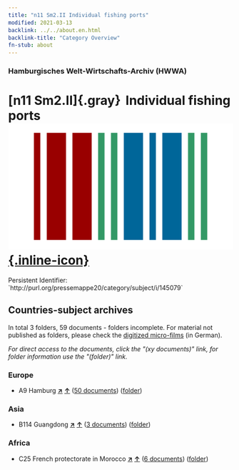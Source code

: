 ```yaml
---
title: "n11 Sm2.II Individual fishing ports"
modified: 2021-03-13
backlink: ../../about.en.html
backlink-title: "Category Overview"
fn-stub: about
---
```


### Hamburgisches Welt-Wirtschafts-Archiv (HWWA)

# [n11 Sm2.II]{.gray}&#8201; Individual fishing ports &#160; [![Wikidata](/images/Wikidata-logo.svg "Wikidata"){.inline-icon}](http://www.wikidata.org/entity/Q104710551)

<div class="hint">Persistent Identifier: `http://purl.org/pressemappe20/category/subject/i/145079`</div>







## Countries-subject archives





In total 3 folders, 59 documents - folders incomplete.
For material not published as folders, please check the [digitized micro-films](/film/h1_sh.de.html) (in German).

_For direct access to the documents, click the "(xy documents)" link, for folder information use the "(folder)" link._



### Europe

- A9 Hamburg [**&nearr;**](../../../geo/i/140905/about.en.html "Hamburg (all folders)") [**&uarr;**](../../../geo/about.en.html#A9 "Country category system") (<a href="https://pm20.zbw.eu/iiifview/folder/sh/140905,145079" title="about: Hamburg : Individual fishing ports" target="_blank">50 documents</a>) ([folder](../../../../folder/sh/1409xx/140905/1450xx/145079/about.en.html))

### Asia

- B114 Guangdong [**&nearr;**](../../../geo/i/141275/about.en.html "Guangdong (all folders)") [**&uarr;**](../../../geo/about.en.html#B114 "Country category system") (<a href="https://pm20.zbw.eu/iiifview/folder/sh/141275,145079" title="about: Guangdong : Individual fishing ports" target="_blank">3 documents</a>) ([folder](../../../../folder/sh/1412xx/141275/1450xx/145079/about.en.html))

### Africa

- C25 French protectorate in Morocco [**&nearr;**](../../../geo/i/141358/about.en.html "French protectorate in Morocco (all folders)") [**&uarr;**](../../../geo/about.en.html#C25 "Country category system") (<a href="https://pm20.zbw.eu/iiifview/folder/sh/141358,145079" title="about: French protectorate in Morocco : Individual fishing ports" target="_blank">6 documents</a>) ([folder](../../../../folder/sh/1413xx/141358/1450xx/145079/about.en.html))








